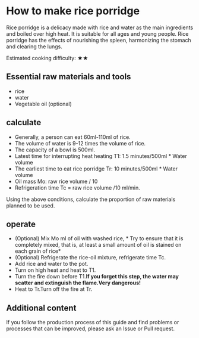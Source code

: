 # How to make rice porridge

Rice porridge is a delicacy made with rice and water as the main ingredients and boiled over high heat. It is suitable for all ages and young people. Rice porridge has the effects of nourishing the spleen, harmonizing the stomach and clearing the lungs.

Estimated cooking difficulty: ★★

## Essential raw materials and tools

* rice
* water
* Vegetable oil (optional)

## calculate

* Generally, a person can eat 60ml-110ml of rice.
* The volume of water is 9-12 times the volume of rice.
* The capacity of a bowl is 500ml.
* Latest time for interrupting heat heating T1: 1.5 minutes/500ml * Water volume
* The earliest time to eat rice porridge Tr: 10 minutes/500ml * Water volume
* Oil mass Mo: raw rice volume / 10
* Refrigeration time Tc = raw rice volume /10 ml/min.

Using the above conditions, calculate the proportion of raw materials planned to be used.

## operate

* (Optional) Mix Mo ml of oil with washed rice, * Try to ensure that it is completely mixed, that is, at least a small amount of oil is stained on each grain of rice*
* (Optional) Refrigerate the rice-oil mixture, refrigerate time Tc.
* Add rice and water to the pot.
* Turn on high heat and heat to T1.
* Turn the fire down before T1.**If you forget this step, the water may scatter and extinguish the flame.Very dangerous!**
* Heat to Tr.Turn off the fire at Tr.

## Additional content

If you follow the production process of this guide and find problems or processes that can be improved, please ask an Issue or Pull request.